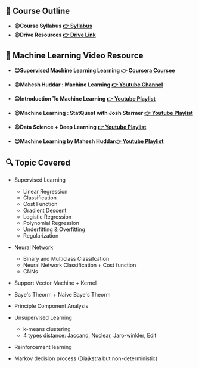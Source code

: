 ## 🍂 Course Outline

- **😉Course Syllabus [👉 Syllabus](https://docs.google.com/spreadsheets/d/12ua10iRYLtxTWi05jBSAxEMM_104nTr8S4nC2cmN9BQ/edit#gid=0)**
- **😉Drive Resources [👉 Drive Link](https://drive.google.com/drive/folders/1TjCbIjqjO16qfL_8k5Ssa6s1ZUJpEk2D)**



## 🍂 Machine Learning Video Resource


- **😉Supervised Machine Learning Learning  [👉 Coursera Coursee](https://www.coursera.org/learn/machine-learning/home/week/1)**

- **😉Mahesh Huddar : Machine Learning [👉 Youtube Channel](https://www.youtube.com/@MaheshHuddar/featured)**

- **😉Introduction To Machine Learning [👉 Youtube Playlist](https://youtube.com/playlist?list=PLYwpaL_SFmcBhOEPwf5cFwqo5B-cP9G4P&si=wZwVCRamUhL6G44K)**

- **😉Machine Learning : StatQuest with Josh Starmer [👉 Youtube Playlist](https://youtube.com/playlist?list=PLblh5JKOoLUICTaGLRoHQDuF_7q2GfuJF&si=k6Czv26h8KST4CYY)**

- **😉Data Science + Deep Learning [👉 Youtube Playlist](https://youtube.com/playlist?list=PLeo1K3hjS3us_ELKYSj_Fth2tIEkdKXvV&si=TqzcknvP9o3Tjk5v)**


- **😉Machine Learning by Mahesh Huddar[👉 Youtube Playlist](https://youtube.com/playlist?list=PL4gu8xQu0_5JBO1FKRO5p20wc8DprlOgn&si=CFndqFxAeV2JVarQ)**

## 🔍 Topic Covered

<!-- - **✍️ Some Questions + Check Lecture Folder**
    - Which of the following is an example of a **supervised learning** problem?
    - Which of the following is a key assumption of linear regression?

    - Which type of linear regression problem can be solved using the normal equation?
    - What is logistic regression primarily used for?
    - What problem does regularization aim to address in machine learning models?


- **✍️ Check Machine Learning TT-1 Folder**

- **✍️ Check Machine Learning TT-2 Folder**


- **✍️ Unsupervised Learning**
- **✍️ K means Clustering**
- **✍️ Check Machine Learning TT-2 Folder**
- **✍️ Check Machine Learning TT-2 Folder** -->


- Supervised Learning
    - Linear Regression
    - Classification
    - Cost Function
    - Gradient Descent
    - Logistic Regression
    - Polynomial Regression
    - Underfitting & Overfitting
    - Regularization

- Neural Network
    - Binary and Multiclass Classifcation
    - Neural Network Classification + Cost function
    - CNNs

- Support Vector Machine + Kernel

- Baye's Theorm + Naive Baye's Theorm

- Principle Component Analysis

- Unsupervised Learning
  - k-means clustering
  - 4 types distance: Jaccand, Nuclear, Jaro-winkler, Edit

- Reinforcement learning 
- Markov decision process (Diajkstra but non-deterministic)



